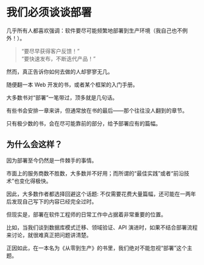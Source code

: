 # 我们必须谈谈部署

几乎所有人都喜欢强调：软件要尽可能频繁地部署到生产环境（我自己也不例外！）。  

> “要尽早获得客户反馈！”  
> “要快速发布，不断迭代产品！”

然而，真正告诉你如何去做的人却寥寥无几。

随便翻一本 Web 开发的书，或者某个框架的入门手册。

大多数书对“部署”一笔带过，顶多就是几句话。

有些书会安排一章来讲，但通常放在书的最后——那个往往没人翻到的章节。

只有极少数的书，会在尽可能靠前的部分，给予部署应有的篇幅。

## 为什么会这样？  

因为部署至今仍然是一件棘手的事情。

市面上的服务商数不胜数，大多数并不好用；而所谓的“最佳实践”或者“前沿技术”也变化得极快。

因此，大多数作者都选择回避这个话题: 不仅需要花费大量篇幅，还可能在一两年后发现自己写下的内容已经完全过时。

但现实是，部署在软件工程师的日常工作中占据着非常重要的位置。

比如，当我们谈到数据库模式迁移、领域验证、API 演进时，如果不结合部署流程来讨论，就很难真正把问题讲清楚。

正因如此，在一本名为《从零到生产》的书里，我们绝对不能忽视“部署”这个主题。
